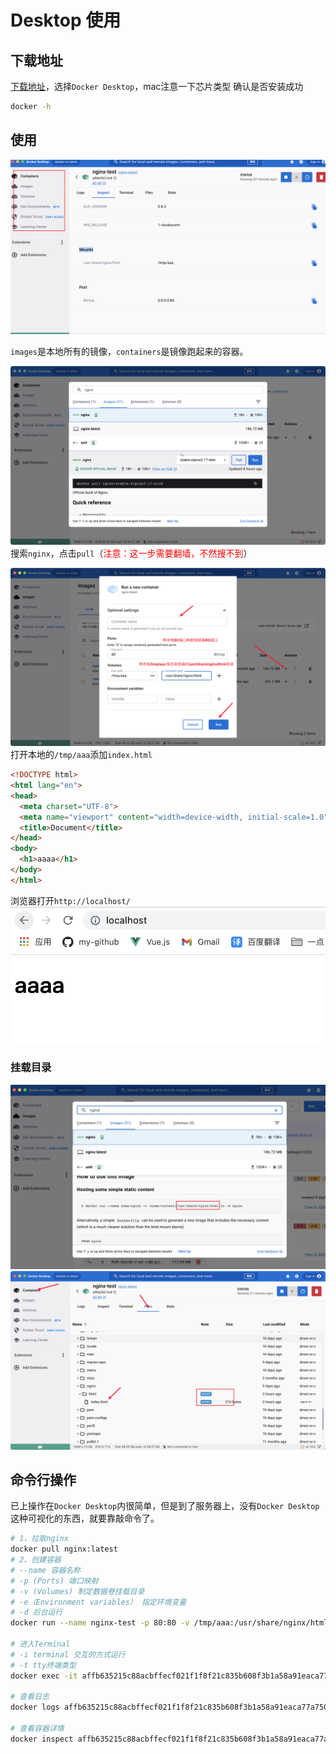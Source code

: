# Desktop 使用

## 下载地址
[下载地址](https://www.docker.com/)，选择`Docker Desktop`，mac注意一下芯片类型
确认是否安装成功
```bash
docker -h
```

## 使用
![1.desktop](./images/1.desktop.png)

`images`是本地所有的镜像，`containers`是镜像跑起来的容器。

![2.pull-nginx](./images/2.pull-nginx.png)
搜索`nginx`，点击`pull`（<span style="color: red">注意：这一步需要翻墙，不然搜不到</span>）

![3.run-container](./images/3.run-container.png)
打开本地的`/tmp/aaa`添加`index.html`
```html
<!DOCTYPE html>
<html lang="en">
<head>
  <meta charset="UTF-8">
  <meta name="viewport" content="width=device-width, initial-scale=1.0">
  <title>Document</title>
</head>
<body>
  <h1>aaaa</h1>
</body>
</html>
```

浏览器打开`http://localhost/`
![localhost](./images/4.localhost.png)

### 挂载目录
![dir](./images/5.dir.png)
![mount](./images/6.mount.png)

## 命令行操作
已上操作在`Docker Desktop`内很简单，但是到了服务器上，没有`Docker Desktop`这种可视化的东西，就要靠敲命令了。
```bash
# 1、拉取nginx
docker pull nginx:latest
# 2、创建容器
# --name 容器名称
# -p (Ports) 端口映射
# -v (Volumes) 制定数据卷挂载目录
# -e（Environment variables） 指定环境变量
# -d 后台运行
docker run --name nginx-test -p 80:80 -v /tmp/aaa:/usr/share/nginx/html -e KEY1=VALUE1 -d nginx:latest 

# 进入Terminal
# -i terminal 交互的方式运行
# -t tty终端类型
docker exec -it affb635215c88acbffecf021f1f8f21c835b608f3b1a58a91eaca77a75029f25 /bin/bash

# 查看日志
docker logs affb635215c88acbffecf021f1f8f21c835b608f3b1a58a91eaca77a75029f25

# 查看容器详情
docker inspect affb635215c88acbffecf021f1f8f21c835b608f3b1a58a91eaca77a75029f25

```